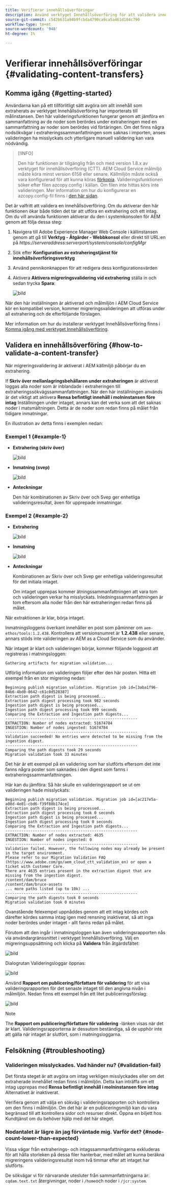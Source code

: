 ```yaml
---
title: Verifierar innehållsöverföringar
description: Använd verktyget Innehållsöverföring för att validera innehållsöverföringar
source-git-commit: c542b631a94b9fcbda4790ca9ca5a461d104c790
workflow-type: tm+mt
source-wordcount: '948'
ht-degree: 1%

---
```



# Verifierar innehållsöverföringar {#validating-content-transfers}

## Komma igång {#getting-started}

Användarna kan på ett tillförlitligt sätt avgöra om allt innehåll som extraherats av verktyget Innehållsöverföring har importerats till målinstansen. Den här valideringsfunktionen fungerar genom att jämföra en sammanfattning av de noder som berördes under extraheringen med en sammanfattning av noder som berördes vid förtäringen. Om det finns några nodsökvägar i extraheringssammanfattningen som saknas i importen, anses valideringen ha misslyckats och ytterligare manuell validering kan vara nödvändig.

>[!INFO]
>
>Den här funktionen är tillgänglig från och med version 1.8.x av verktyget för innehållsöverföring (CTT). AEM Cloud Service målmiljö måste köra minst version 6158 eller senare. Källmiljön måste också vara konfigurerad för att kunna köras [förkopia](/help/journey-migration/content-transfer-tool/using-content-transfer-tool/handling-large-content-repositories.md#setting-up-pre-copy-step). Valideringsfunktionen söker efter filen azcopy.config i källan. Om filen inte hittas körs inte valideringen. Mer information om hur du konfigurerar en azcopy.config-fil finns i [den här sidan](/help/journey-migration/content-transfer-tool/using-content-transfer-tool/handling-large-content-repositories.md#configure-azcopy-config-file).

Det är valfritt att validera en innehållsöverföring. Om du aktiverar den här funktionen ökar både tiden det tar att utföra en extrahering och ett intag. Om du vill använda funktionen aktiverar du den i systemkonsolen för AEM genom att följa dessa steg:

1. Navigera till Adobe Experience Manager Web Console i källinstansen genom att gå till **Verktyg - Åtgärder - Webbkonsol** eller direkt till URL:en på *https://serveraddress:serverport/system/console/configMgr*
1. Sök efter **Konfiguration av extraheringstjänst för innehållsöverföringsverktyg**
1. Använd pennikonknappen för att redigera dess konfigurationsvärden
1. Aktivera **Aktivera migreringsvalidering vid extrahering** ställa in och sedan trycka **Spara**:

   ![bild](/help/journey-migration/content-transfer-tool/assets/CTTvalidation1.png)

När den här inställningen är aktiverad och målmiljön i AEM Cloud Service kör en kompatibel version, kommer migreringsvalideringen att utföras under all extrahering och de efterföljande förslagen.

Mer information om hur du installerar verktyget Innehållsöverföring finns i [Komma igång med verktyget Innehållsöverföring](/help/journey-migration/content-transfer-tool/using-content-transfer-tool/getting-started-content-transfer-tool.md).

## Validera en innehållsöverföring {#how-to-validate-a-content-transfer}

När migreringsvalidering är aktiverat i AEM källmiljö påbörjar du en extrahering.

If **Skriv över mellanlagringsbehållaren under extraheringen** är aktiverat loggas alla noder som är inblandade i extraheringen till extraheringssökvägssammanfattningen. När den här inställningen används är det viktigt att aktivera **Rensa befintligt innehåll i molninstansen före intag** Inställningen under intaget, annars kan det verka som att det saknas noder i matsmältningen. Detta är de noder som redan finns på målet från tidigare inmatningar.

En illustration av detta finns i exemplen nedan:

### Exempel 1 {#example-1}

* **Extrahering (skriv över)**

   ![bild](/help/journey-migration/content-transfer-tool/assets/CTTextractionoverwrite.png)

* **Inmatning (svep)**

   ![bild](/help/journey-migration/content-transfer-tool/assets/CTTingestionwipe.png)

* **Anteckningar**

   Den här kombinationen av Skriv över och Svep ger enhetliga valideringsresultat, även för upprepade inmatningar.

### Exempel 2 {#example-2}

* **Extrahering**

   ![bild](/help/journey-migration/content-transfer-tool/assets/CTTextraction.png)

* **Inmatning**

   ![bild](/help/journey-migration/content-transfer-tool/assets/CTTingestion.png)

* **Anteckningar**

   Kombinationen av Skriv över och Svep ger enhetliga valideringsresultat för det initiala intaget.

   Om intaget upprepas kommer ätningssammanfattningen att vara tom och valideringen verkar ha misslyckats. Inledningssammanfattningen är tom eftersom alla noder från den här extraheringen redan finns på målet.

När extraktionen är klar, börja intaget.

Inmatningsloggens överkant innehåller en post som påminner om `aem-ethos/tools:1.2.438`. Kontrollera att versionsnumret är **1.2.438** eller senare, annars stöds inte valideringen av AEM as a Cloud Service som du använder.

När intaget är klart och valideringen börjar, kommer följande loggpost att registreras i matningsloggen:

```
Gathering artifacts for migration validation...  
```

Utförlig information om valideringen följer efter den här posten. Hitta ett exempel från en stor migrering nedan:

```
Beginning publish migration validation. Migration job id=[3aba1f96-84b6-4bd0-8642-c61c0d528387]
Extraction path digest is being processed...
Extraction path digest processing took 982 seconds
Ingestion path digest is being processed...
Ingestion path digest processing took 999 seconds
Comparing the Extraction and Ingestion path digests...
----------------------------------------------------------
EXTRACTION: Number of nodes extracted: 51674784
INGESTION: Number of nodes ingested: 51674784
----------------------------------------------------------
Validation succeeded! No entries were detected to be missing from the ingestion digest.
----------------------------------------------------------
Comparing the path digests took 29 seconds
Migration validation took 33 minutes
```

Det här är ett exempel på en validering som har slutförts eftersom det inte fanns några poster som saknades i den digest som fanns i extraheringssammanfattningen.

Här kan du jämföra: Så här skulle en valideringsrapport se ut om valideringen hade misslyckats:

```
Beginning publish migration validation. Migration job id=[ac217e5a-a08d-4e81-cbd6-f39f88b174ce]
Extraction path digest is being processed...
Extraction path digest processing took 0 seconds
Ingestion path digest is being processed...
Ingestion path digest processing took 0 seconds
Comparing the Extraction and Ingestion path digests...
----------------------------------------------------------
EXTRACTION: Number of nodes extracted: 4635
INGESTION: Number of nodes ingested: 0
----------------------------------------------------------
Validation failed. However, the following nodes may already be present in the target environment.
Please refer to our Migration Validation FAQ (https://www.adobe.com/go/aem_cloud_ctt_validation_en) or open a ticket with Customer Care.
There are 4635 entries present in the extraction digest that are missing from the ingestion digest.
/content/dam/bruce
/content/dam/bruce-assets
... more paths listed (up to 10k) ...
----------------------------------------------------------
Comparing the path digests took 0 seconds
Migration validation took 0 minutes
```

Ovanstående felexempel uppnåddes genom att ett intag kördes och därefter kördes samma intag igen med rensning inaktiverat, så att inga noder berördes under intaget - allt fanns redan på målet.

Förutom att den ingår i inmatningsloggen kan även valideringsrapporten nås via användargränssnittet i verktyget Innehållsöverföring. Välj en migreringsuppsättning och klicka på **Validera** från åtgärdsfältet:


![bild](/help/journey-migration/content-transfer-tool/assets/CTTvalidatebutton.png)

Dialogrutan Valideringsloggar öppnas:

![bild](/help/journey-migration/content-transfer-tool/assets/CTTvalidationlogs.png)

Använd **Rapport om publicering/författare för validering** för att visa valideringsrapporten för det senaste intaget till den angivna nivån i målmiljön. Nedan finns ett exempel från ett litet publiceringsförslag:

![bild](/help/journey-migration/content-transfer-tool/assets/CTTvalidationreport.png)

>[!NOTE]
>
>The **Rapport om publicering/författare för validering** -länken visas när det är klart. Valideringsrapporterna är dessutom beständiga, så de upphör inte att gälla när intaget är slutfört, som i matningsloggarna.

## Felsökning {#troubleshooting}

### Valideringen misslyckades. Vad händer nu? {#validation-fail}

Det första steget är att avgöra om intag verkligen misslyckades eller om det extraherade innehållet redan finns i målmiljön. Detta kan inträffa om ett intag upprepas med **Rensa befintligt innehåll i molninstansen före intag** Alternativet är inaktiverat.

Verifiera genom att välja en sökväg i valideringsrapporten och kontrollera om den finns i målmiljön. Om det här är en publiceringsmiljö kan du vara begränsad till att kontrollera sidor och resurser direkt. Öppna en biljett hos Kundtjänst om du behöver hjälp med det här steget.

### Nodantalet är lägre än jag förväntade mig. Varför det? {#node-count-lower-than-expected}

Vissa vägar från extraherings- och intagssammanfattningarna exkluderas för att hålla storleken på dessa filer hanterbar, med målet att kunna beräkna migreringens valideringsresultat inom två timmar efter att intaget har slutförts.

De sökvägar vi för närvarande utesluter från sammanfattningarna är: `cqdam.text.txt` återgivningar, noder i `/home`och noder i `/jcr:system`.




